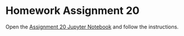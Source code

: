 # Homework Assignment 20

Open the [Assignment 20 Jupyter Notebook](assignment20.ipynb) and follow the instructions.
